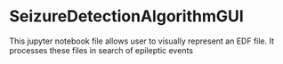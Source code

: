 # SeizureDetectionAlgorithmGUI
This jupyter notebook file allows user to visually represent an EDF file. It processes these files in search of epileptic events 
